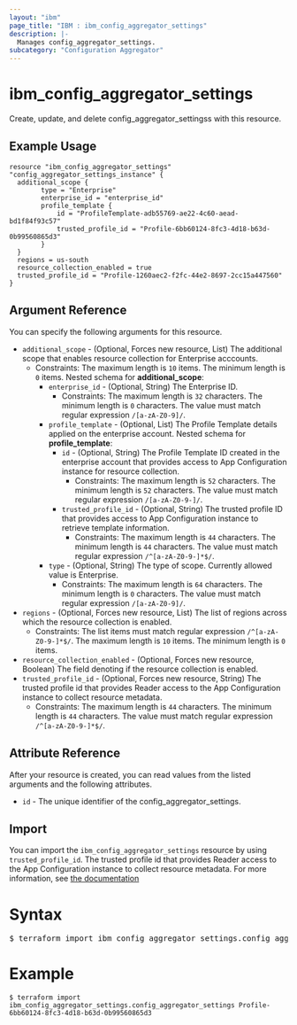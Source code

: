```yaml
---
layout: "ibm"
page_title: "IBM : ibm_config_aggregator_settings"
description: |-
  Manages config_aggregator_settings.
subcategory: "Configuration Aggregator"
---
```


# ibm_config_aggregator_settings

Create, update, and delete config_aggregator_settingss with this resource.

## Example Usage

```hcl
resource "ibm_config_aggregator_settings" "config_aggregator_settings_instance" {
  additional_scope {
		type = "Enterprise"
		enterprise_id = "enterprise_id"
		profile_template {
			id = "ProfileTemplate-adb55769-ae22-4c60-aead-bd1f84f93c57"
			trusted_profile_id = "Profile-6bb60124-8fc3-4d18-b63d-0b99560865d3"
		}
  }
  regions = us-south
  resource_collection_enabled = true
  trusted_profile_id = "Profile-1260aec2-f2fc-44e2-8697-2cc15a447560"
}
```

## Argument Reference

You can specify the following arguments for this resource.

* `additional_scope` - (Optional, Forces new resource, List) The additional scope that enables resource collection for Enterprise acccounts.
  * Constraints: The maximum length is `10` items. The minimum length is `0` items.
Nested schema for **additional_scope**:
	* `enterprise_id` - (Optional, String) The Enterprise ID.
	  * Constraints: The maximum length is `32` characters. The minimum length is `0` characters. The value must match regular expression `/[a-zA-Z0-9]/`.
	* `profile_template` - (Optional, List) The Profile Template details applied on the enterprise account.
	Nested schema for **profile_template**:
		* `id` - (Optional, String) The Profile Template ID created in the enterprise account that provides access to App Configuration instance for resource collection.
		  * Constraints: The maximum length is `52` characters. The minimum length is `52` characters. The value must match regular expression `/[a-zA-Z0-9-]/`.
		* `trusted_profile_id` - (Optional, String) The trusted profile ID that provides access to App Configuration instance to retrieve template information.
		  * Constraints: The maximum length is `44` characters. The minimum length is `44` characters. The value must match regular expression `/^[a-zA-Z0-9-]*$/`.
	* `type` - (Optional, String) The type of scope. Currently allowed value is Enterprise.
	  * Constraints: The maximum length is `64` characters. The minimum length is `0` characters. The value must match regular expression `/[a-zA-Z0-9]/`.
* `regions` - (Optional, Forces new resource, List) The list of regions across which the resource collection is enabled.
  * Constraints: The list items must match regular expression `/^[a-zA-Z0-9-]*$/`. The maximum length is `10` items. The minimum length is `0` items.
* `resource_collection_enabled` - (Optional, Forces new resource, Boolean) The field denoting if the resource collection is enabled.
* `trusted_profile_id` - (Optional, Forces new resource, String) The trusted profile id that provides Reader access to the App Configuration instance to collect resource metadata.
  * Constraints: The maximum length is `44` characters. The minimum length is `44` characters. The value must match regular expression `/^[a-zA-Z0-9-]*$/`.

## Attribute Reference

After your resource is created, you can read values from the listed arguments and the following attributes.

* `id` - The unique identifier of the config_aggregator_settings.


## Import

You can import the `ibm_config_aggregator_settings` resource by using `trusted_profile_id`. The trusted profile id that provides Reader access to the App Configuration instance to collect resource metadata.
For more information, see [the documentation](https://cloud.ibm.com/docs/app-configuration)

# Syntax
<pre>
$ terraform import ibm_config_aggregator_settings.config_aggregator_settings &lt;trusted_profile_id&gt;
</pre>

# Example
```
$ terraform import ibm_config_aggregator_settings.config_aggregator_settings Profile-6bb60124-8fc3-4d18-b63d-0b99560865d3
```
